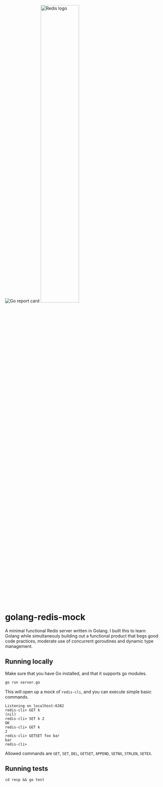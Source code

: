 <img class="badge" alt="Go report card" tag="github.com/tmpaul/golang-redis-mock" src="https://goreportcard.com/badge/github.com/tmpaul/golang-redis-mock">

<img width="50%" height="50%" alt="Redis logo" src="https://upload.wikimedia.org/wikipedia/en/thumb/6/6b/Redis_Logo.svg/1200px-Redis_Logo.svg.png"/>

# golang-redis-mock
A minimal functional Redis server written in Golang. I built this to learn Golang while simultaneouly
building out a functional product that begs good code practices, moderate use of concurrent goroutines
and dynamic type management.


## Running locally
Make sure that you have Go installed, and that it supports go modules.

```bash
go run server.go
```

This will open up a mock of `redis-cli`, and you can execute simple basic commands.

```
Listening on localhost:6382
redis-cli> GET k
(nil)
redis-cli> SET k 2
OK
redis-cli> GET k
2
redis-cli> GETSET foo bar
bar
redis-cli> 
```

Allowed commands are `GET`, `SET`, `DEL`, `GETSET`, `APPEND`, `SETNX`, `STRLEN`, `SETEX`.

## Running tests

`cd resp && go test`
